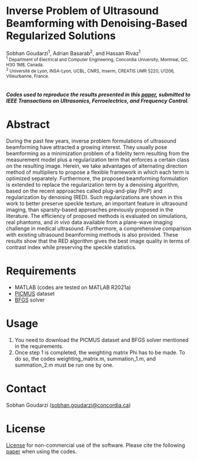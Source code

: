 # Inverse Problem of Ultrasound Beamforming with Denoising-Based Regularized Solutions
Sobhan Goudarzi<sup>1</sup>, Adrian Basarab<sup>2</sup>, and Hassan Rivaz<sup>1\
<sup>1</sup> Department of Electrical and Computer Engineering, Concordia University, Montreal, QC, H3G 1M8, Canada.\
<sup>2</sup> Université de Lyon, INSA-Lyon, UCBL, CNRS, Inserm, CREATIS UMR 5220, U1206, Villeurbanne, France.<br><br>
##### Codes used to reproduce the results presented in this [paper](https://arxiv.org/abs/2206.07926), submitted to IEEE Transactions on Ultrasonics, Ferroelectrics, and Frequency Control.
# Abstract
During the past few years, inverse problem formulations of ultrasound beamforming have attracted a growing interest. They usually pose beamforming as a minimization problem of a fidelity term resulting from the measurement model plus a regularization term that enforces a certain class on the resulting image. Herein, we take advantages of alternating direction method of multipliers to propose a flexible framework in which each term is optimized separately. Furthermore, the proposed beamforming formulation is extended to replace the regularization term by a denoising algorithm, based on the recent approaches called plug-and-play (PnP) and regularization by denoising (RED). Such regularizations are shown in this work to better preserve speckle texture, an important feature in ultrasound imaging, than sparsity-based approaches previously proposed in the literature. The efficiency of proposed methods is evaluated on simulations, real phantoms, and *in vivo* data available from a plane-wave imaging challenge in medical ultrasound. Furthermore, a comprehensive comparison with existing ultrasound beamforming methods is also provided. These results show that the RED algorithm gives the best image quality in terms of contrast index while preserving the speckle statistics.
# Requirements
- MATLAB (codes are tested on MATLAB R2021a)
- [PICMUS](https://www.creatis.insa-lyon.fr/Challenge/IEEE_IUS_2016/download) dataset
- [BFGS](https://www.cs.ubc.ca/~schmidtm/Software/minFunc.html) solver
# Usage
1. You need to download the PICMUS dataset and BFGS solver mentioned in the requirements.
2. Once step 1 is completed, the weighting matrix Phi has to be made. To do so, the codes weighting_matrix.m, summation_1.m, and summation_2.m must be run one by one. 
  
# Contact
Sobhan Goudarzi (sobhan.goudarzi@concordia.ca)

# License
[License](https://github.com/Sobhan-Goudarzi/Denoising-Based-Ultrasound-Beamforming/blob/main/LICENSE.txt) for non-commercial use of the software. Please cite the following [paper](https://arxiv.org/abs/2206.07926) when using the codes.
